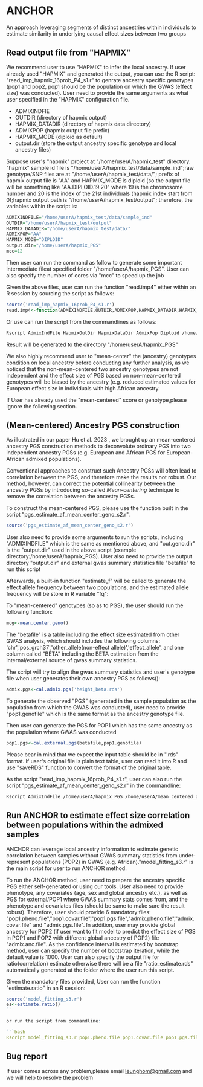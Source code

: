# ANCHOR 
An approach leveraging segments of distinct ancestries within individuals to estimate similarity in underlying causal effect sizes between two groups

## Read output file from "HAPMIX"

We recommend user to use "HAPMIX" to infer the local ancestry. If user already used "HAPMIX" and generated the output, you can use the R script: "read_imp_hapmix_16prob_P4_s1.r" to genrate ancestry specific genotypes (pop1 and pop2, pop1 should be the population on which the GWAS (effect size) was conducted). User need to provide the same arguments as what user specified in the "HAPMIX" configuration file.

* ADMIXINDFIE
* OUTDIR (directory of hapmix output)
* HAPMIX_DATADIR (directory of hapmix data directory)
* ADMIXPOP (hapmix output file prefix)
* HAPMIX_MODE (diploid as default)
* output.dir (store the output ancestry specific genotype and local ancestry files)

Suppose user's "hapmix" project at "/home/userA/hapmix_test" directory. "hapmix" sample id file is "/home/userA/hapmix_test/data/sample_ind";raw genotype/SNP files are at "/home/userA/hapmix_test/data/"; prefix of hapmix output file is  "AA" and HAPMIX_MODE is diploid (so the output file will be something like "AA.DIPLOID.19.20" where 19 is the chromosome number and 20 is the index of the 21st individuals (hapmix index start from 0);hapmix output path is "/home/userA/hapmix_test/output"; therefore, the variables within the script is:

```r
ADMIXINDFILE="/home/userA/hapmix_test/data/sample_ind"
OUTDIR="/home/userA/hapmix_test/output"
HAPMIX_DATADIR="/home/userA/hapmix_test/data/"
ADMIXPOP="AA"
HAPMIX_MODE="DIPLOID"
output.dir="/home/userA/hapmix_PGS"
mcc=12
```

Then user can run the command as follow to generate some important intermediate fileat specified folder "/home/userA/hapmix_PGS". User can also specify the number of cores via "mcc" to speed up the job

Given the above files, user can run the function "read.imp4" either within an R session by sourcing the script as follows:

```r
source('read_imp_hapmix_16prob_P4_s1.r')
read.imp4<-function(ADMIXINDFILE,OUTDIR,ADMIXPOP,HAPMIX_DATADIR,HAPMIX_MODE,output.dir,mcc=16)
``` 

Or use can run the script from the commandlines as follows:

```bash
Rscript AdmixIndFile HapmixOutDir HapmixDataDir AdmixPop Diploid /home/userA/hapmix_PGS 12
```

Result will be generated to the directory "/home/userA/hapmix_PGS"

We also highly recommend user to "mean-center" the (ancestry) genotypes condition on local ancestry before conducting any further analysis, as we noticed that the non-mean-centered two ancestry genotypes are not independent and the effect size of PGS based on non-mean-centered genotypes will be biased by the ancestry (e.g. reduced estimated values for European effect size in individuals with high African ancestry.

If User has already used the "mean-centered" score or genotype,please ignore the following section.

## (Mean-centered) Ancestry PGS construction

As illustrated in our paper Hu et al. 2023 , we brought up an mean-centered ancestry PGS construction methods to deconvolute ordinary PGS into two independent ancestry PGSs (e.g. European and African PGS for European-African admixed populations).

Conventional approaches to construct such Ancestry PGSs will often lead to correlation between the PGS, and therefore make the results not robust. Our method, however, can correct the potential collinearity between the ancestry PGSs by introducing so-called *Mean-centering* technique to remove the correlation between the ancestry PGSs. 

To construct the mean-centered PGS, please use the function built in the script "pgs_estimate_af_mean_center_geno_s2.r". 

```r
source('pgs_estimate_af_mean_center_geno_s2.r')
```

User also need to provide some arguments to run the scripts, including "ADMIXINDFILE" which is the same as mentioned above, and "out.geno.dir" is the "output.dir" used in the above script (example directory:/home/userA/hapmix_PGS). User also need to provide the output directory "output.dir" and external gwas summary statistics file "betafile" to run this script  

Afterwards, a built-in function "estimate_f" will be called to generate the effect allele frequency between two populations, and the estimated allele frequency will be store in R variable "fq":

To "mean-centered" genotypes (so as to PGS), the user should run the following function:

```r
mcg<-mean.center.geno()
```

The "betafile" is a table including the effect size estimated from other GWAS analysis, which should includes the following columns: 'chr','pos_grch37','other_allele(non-effect allele)','effect_allele', and one column called "BETA" including the BETA estimation from the internal/external source of gwas summary statistics. 

The script will try to align the gwas summary statistics and user's genotype file when user generates their own ancestry PGS as follows():

```r
admix.pgs<-cal.admix.pgs('height_beta.rds')
```

To generate the observed "PGS" (generated in the sample population as the population from which the GWAS was conducted), user need to provide 
"pop1.genofile" which is the same format as the ancestry genotype file.

Then user can generate the PGS for POP1 which has the same ancestry as the population where GWAS was conducted

```r
pop1.pgs<-cal.external.pgs(betafile,pop1.genofile)
```

Please bear in mind that we expect the input table should be in ".rds" format. If user's original file is plain text table, user can read it into R and use "saveRDS" function to convert the format of the original table.

As the script "read_imp_hapmix_16prob_P4_s1.r", user can also run the script "pgs_estimate_af_mean_center_geno_s2.r" in the commandline:

```bash
Rscript AdmixIndFile /home/userA/hapmix_PGS /home/userA/mean_centered_geno "test_beta.rds" "pop1_geno.rds"
```

## Run ANCHOR to estimate effect size correlation between populations within the admixed samples

ANCHOR can leverage local ancestry information to estimate genetic correlation between samples without GWAS summary statistics from under-represent populations (POP2) in GWAS (e.g. African)."model_fitting_s3.r" is the main script for user to run ANCHOR method.

To run the ANCHOR method, user need to prepare the ancestry specific PGS either self-generated or using our tools. User also need to provide phenotype, any covariates (age, sex and global ancestry etc.), as well as PGS for external/POP1 where GWAS summary stats comes from, and the phenotype and covariates files (should be same to make sure the result robust). Therefore, user should provide 6 mandatory files: "pop1.pheno.file","pop1.covar.file","pop1.pgs.file","admix.pheno.file","admix.covar.file" and "admix.pgs.file". In addition, user may provide global ancestry for POP2 (if user want to fit model to predict the effect size of PGS in POP1 and POP2 with different global ancestry of POP2) file "admix.anc.file". As the confidence interval is estimated by bootstrap method, user can specify the number of bootstrap iteration, while the default value is 1000. User can also specify the output file for ratio(correlation) estimate otherwise there will be a file "ratio_estimate.rds" automatically generated at the folder where the user run this script.

Given the mandatory files provided, User can run the function "estimate.ratio" in an R session:

```r
source('model_fitting_s3.r')
es<-estimate.ratio()
``

or run the script from commandline:

```bash
Rscript model_fitting_s3.r pop1.pheno.file pop1.covar.file pop1.pgs.file admix.pheno.file admix.covar.file admix.pgs.file" 
```


## Bug report

If user comes across any problem,please email leunghom@gmail.com and we will help to resolve the problem
